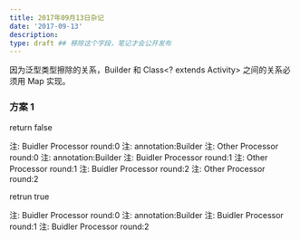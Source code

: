 ```yaml
---
title: 2017年09月13日杂记
date: '2017-09-13'
description:
type: draft ## 移除这个字段，笔记才会公开发布
---
```


因为泛型类型擦除的关系，Builder 和 Class<? extends Activity> 之间的关系必须用 Map 实现。

### 方案 1

return false

注: Buidler Processor round:0
注: annotation:Builder
注: Other Processor round:0
注: annotation:Builder
注: Buidler Processor round:1
注: Other Processor round:1
注: Buidler Processor round:2
注: Other Processor round:2

retrun true

注: Buidler Processor round:0
注: annotation:Builder
注: Buidler Processor round:1
注: Buidler Processor round:2

